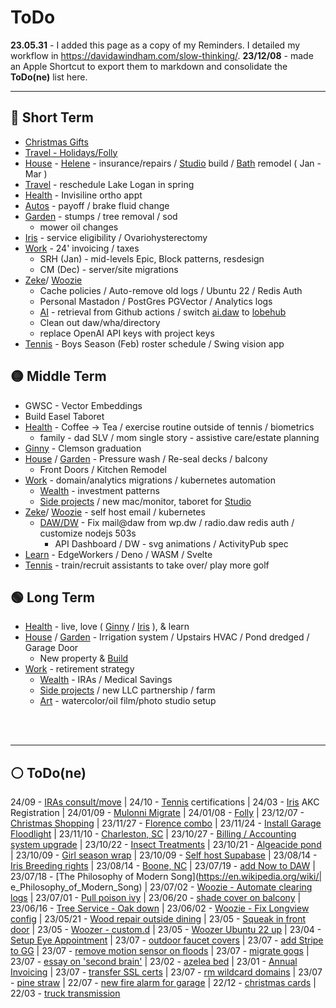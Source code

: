 # ToDo

**23.05.31** - I added this page as a copy of my Reminders. I detailed my workflow in https://davidawindham.com/slow-thinking/. **23/12/08** -  made an Apple Shortcut to export them to markdown and consolidate the **ToDo(ne)** list here.

---

## 🔴 Short Term

- [Christmas Gifts](/lists/shopping)
- [Travel - Holidays/Folly](/notes/travel)
- [House](/notes/house) - [Helene](/notes/house/helene) - insurance/repairs / [Studio](/notes/house/studio) build / [Bath](/notes/house/bath) remodel ( Jan - Mar )
- [Travel](/lists/travel) - reschedule Lake Logan in spring
- [Health](/notes/health) - Invisiline ortho appt
- [Autos](/notes/autos) - payoff / brake fluid change
- [Garden](/notes/garden) - stumps / tree removal / sod 
  - mower oil changes
- [Iris](/notes/dogs/iris) - service eligibility / Ovariohysterectomy
- [Work](/notes/work) - 24' invoicing / taxes
  - SRH (Jan) - mid-levels Epic, Block patterns, resdesign
  - CM (Dec) - server/site migrations
- [Zeke](/docs/computers/zeke)/ [Woozie](/docs/computers/woozie)
  - Cache policies / Auto-remove old logs / Ubuntu 22 / Redis Auth
  - Personal Mastadon / PostGres PGVector / Analytics logs
  - [AI](/notes/work/projects/ai) - retrieval from Github actions / switch [ai.daw](https://ai.davidawindham.com) to [lobehub](https://github.com/lobehub/lobe-chat)
  - Clean out daw/wha/directory
  - replace OpenAI API keys with project keys
- [Tennis](/notes/play/tennis) - Boys Season (Feb) roster schedule / Swing vision app


## 🟡 Middle Term

- GWSC - Vector Embeddings
- Build Easel Taboret
- [Health](/notes/health) - Coffee -> Tea / exercise routine outside of tennis / biometrics
  - family - dad SLV / mom single story - assistive care/estate planning
- [Ginny](https://ginnygast.com) - Clemson graduation
- [House](/notes/house) / [Garden](/notes/garden) - Pressure wash / Re-seal decks / balcony
  - Front Doors / Kitchen Remodel
- [Work](/notes/work) - domain/analytics migrations / kubernetes automation
  - [Wealth](/notes/work/wealth) - investment patterns
  - [Side projects](/notes/work/projects/) / new mac/monitor, taboret for [Studio](/notes/house/studio)
- [Zeke](/docs/computers/zeke)/ [Woozie](/docs/computers/woozie) - self host email / kubernetes
  - [DAW/DW](/docs/computers/woozie) - Fix mail@daw from wp.dw / radio.daw redis auth / customize nodejs 503s
    - API Dashboard / DW - svg animations / ActivityPub spec
- [Learn](/lists/now/learning) - EdgeWorkers / Deno / WASM / Svelte
- [Tennis](/notes/play/tennis) - train/recruit assistants to take over/ play more golf

## 🟢 Long Term

- [Health](/notes/health) - live, love ( [Ginny](https://ginnygast.com) / [Iris](/notes/dogs/iris) ), & learn
- [House](/notes/house) / [Garden](/notes/garden) - Irrigation system / Upstairs HVAC / Pond dredged / Garage Door
  - New property & [Build](/notes/house/build)
- [Work](/notes/work) - retirement strategy
  - [Wealth](/notes/work/wealth) - IRAs / Medical Savings
  - [Side projects](/notes/work/projects/) / new LLC partnership / farm
  - [Art](/notes/art) - watercolor/oil film/photo studio setup


<div>&nbsp;</div>
<div>&nbsp;</div>

---

## ⚪️ ToDo(ne)

24/09 - [IRAs consult/move](/notes/work/wealth)
| 24/10 - [Tennis](/notes/play/tennis) certifications
| 24/03 - [Iris](/notes/dogs) AKC Registration
| 24/01/09 - [Mulonni Migrate](/notes/work)
| 24/01/08 - [Folly](/notes/travel)
| 23/12/07 - [Christmas Shopping](/lists/shopping)
| 23/11/27 - [Florence combo](/notes/play/tennis)
| 23/11/24 - [Install Garage Floodlight](/notes/house)
| 23/11/10 - [Charleston, SC](/notes/travel)
| 23/10/27 - [Billing / Accounting system upgrade](/notes/work)
| 23/10/22 - [Insect Treatments](/notes/house)
| 23/10/21 - [Algeacide pond](/notes/garden)
| 23/10/09 - [Girl season wrap](/notes/play/tennis)
| 23/10/09 - [Self host Supabase](/notes/work/projects/ai)
| 23/08/14 - [Iris Breeding rights](/notes/dogs)
| 23/08/14 - [Boone, NC](/notes/travel)
| 23/07/19 - [add Now to DAW](/docs/computers/woozie)
| 23/07/18 - [The Philosophy of Modern Song](https://en.wikipedia.org/wiki/| e_Philosophy_of_Modern_Song)
| 23/07/02 - [Woozie - Automate clearing logs](/docs/computers/woozie)
| 23/07/01 - [Pull poison ivy](/notes/garden)
| 23/06/20 - [shade cover on balcony](/lists/index.md)
| 23/06/16 - [Tree Service - Oak down](/posts/white-oak)
| 23/06/02 - [Woozie - Fix Longview config](/docs/computers/woozie)
| 23/05/21 - [Wood repair outside dining](/notes/house)
| 23/05 - [Squeak in front door](/notes/house)
| 23/05 - [Woozer - custom.d](/docs/computers/woozer)
| 23/05 - [Woozer Ubuntu 22 up](/docs/computers/woozer)
| 23/04 - [Setup Eye Appointment](/notes/health)
| 23/07 - [outdoor faucet covers](/notes/house)
| 23/07 - [add Stripe to GG](/docs/computers/zeke)
| 23/07 - [remove motion sensor on floods](/notes/house)
| 23/07 - [migrate gogs](/lists/index.md)
| 23/07 - [essay on 'second brain'](https://davidawindham.com/a-second-brain/)
| 23/02 - [azelea bed](/notes/garden)
| 23/01 - [Annual Invoicing](/notes/work)
| 23/07 - [transfer SSL certs](/docs/computers/zeke)
| 23/07 - [rm wildcard domains](/docs/computers/zeke)
| 23/07 - [pine straw](/notes/house)
| 22/07 - [new fire alarm for garage](/notes/house)
| 22/12 - [christmas cards](/notes/health)
| 22/03 - [truck transmission](https://davidawindham.com/automobiles/)